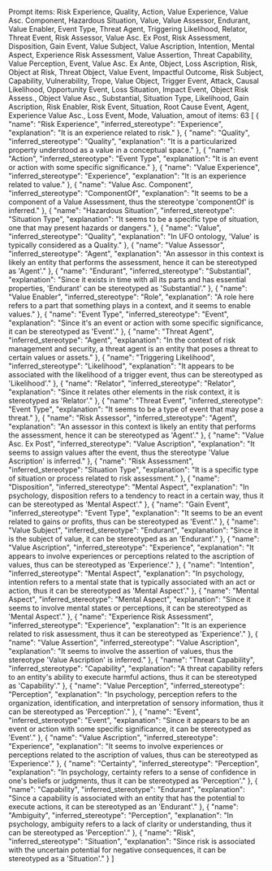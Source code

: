 Prompt items: 
Risk Experience, Quality, Action, Value Experience, Value Asc. Component, Hazardous Situation, Value, Value Assessor, Endurant, Value Enabler, Event Type, Threat Agent, Triggering Likelihood, Relator, Threat Event, Risk Assessor, Value Asc. Ex Post, Risk Assessment, Disposition, Gain Event, Value Subject, Value Ascription, Intention, Mental Aspect, Experience Risk Assessment, Value Assertion, Threat Capability, Value Perception, Event, Value Asc. Ex Ante, Object, Loss Ascription, Risk, Object at Risk, Threat Object, Value Event, Impactful Outcome, Risk Subject, Capability, Vulnerability, Trope, Value Object, Trigger Event, Attack, Causal Likelihood, Opportunity Event, Loss Situation, Impact Event, Object Risk Assess., Object Value Asc., Substantial, Situation Type, Likelihood, Gain Ascription, Risk Enabler, Risk Event, Situation, Root Cause Event, Agent, Experience Value Asc., Loss Event, Mode, Valuation, 
amout of items: 63
 [
    {
        "name": "Risk Experience",
        "inferred_stereotype": "Experience",
        "explanation": "It is an experience related to risk."
    },
    {
        "name": "Quality",
        "inferred_stereotype": "Quality",
        "explanation": "It is a particularized property understood as a value in a conceptual space."
    },
    {
        "name": "Action",
        "inferred_stereotype": "Event Type",
        "explanation": "It is an event or action with some specific significance."
    },
    {
        "name": "Value Experience",
        "inferred_stereotype": "Experience",
        "explanation": "It is an experience related to value."
    },
    {
        "name": "Value Asc. Component",
        "inferred_stereotype": "ComponentOf",
        "explanation": "It seems to be a component of a Value Assessment, thus the stereotype 'componentOf' is inferred."
    },
    {
        "name": "Hazardous Situation",
        "inferred_stereotype": "Situation Type",
        "explanation": "It seems to be a specific type of situation, one that may present hazards or dangers."
    },
    {
        "name": "Value",
        "inferred_stereotype": "Quality",
        "explanation": "In UFO ontology, 'Value' is typically considered as a Quality."
    },
    {
        "name": "Value Assessor",
        "inferred_stereotype": "Agent",
        "explanation": "An assessor in this context is likely an entity that performs the assessment, hence it can be stereotyped as 'Agent'."
    },
    {
        "name": "Endurant",
        "inferred_stereotype": "Substantial",
        "explanation": "Since it exists in time with all its parts and has essential properties, 'Endurant' can be stereotyped as 'Substantial'."
    },
    {
        "name": "Value Enabler",
        "inferred_stereotype": "Role",
        "explanation": "A role here refers to a part that something plays in a context, and it seems to enable values."
    },
    {
        "name": "Event Type",
        "inferred_stereotype": "Event",
        "explanation": "Since it's an event or action with some specific significance, it can be stereotyped as 'Event'."
    },
    {
        "name": "Threat Agent",
        "inferred_stereotype": "Agent",
        "explanation": "In the context of risk management and security, a threat agent is an entity that poses a threat to certain values or assets."
    },
    {
        "name": "Triggering Likelihood",
        "inferred_stereotype": "Likelihood",
        "explanation": "It appears to be associated with the likelihood of a trigger event, thus can be stereotyped as 'Likelihood'."
    },
    {
        "name": "Relator",
        "inferred_stereotype": "Relator",
        "explanation": "Since it relates other elements in the risk context, it is stereotyped as 'Relator'."
    },
    {
        "name": "Threat Event",
        "inferred_stereotype": "Event Type",
        "explanation": "It seems to be a type of event that may pose a threat."
    },
    {
        "name": "Risk Assessor",
        "inferred_stereotype": "Agent",
        "explanation": "An assessor in this context is likely an entity that performs the assessment, hence it can be stereotyped as 'Agent'."
    },
    {
        "name": "Value Asc. Ex Post",
        "inferred_stereotype": "Value Ascription",
        "explanation": "It seems to assign values after the event, thus the stereotype 'Value Ascription' is inferred."
    },
    {
        "name": "Risk Assessment",
        "inferred_stereotype": "Situation Type",
        "explanation": "It is a specific type of situation or process related to risk assessment."
    },
    {
        "name": "Disposition",
        "inferred_stereotype": "Mental Aspect",
        "explanation": "In psychology, disposition refers to a tendency to react in a certain way, thus it can be stereotyped as 'Mental Aspect'."
    },
    {
        "name": "Gain Event",
        "inferred_stereotype": "Event Type",
        "explanation": "It seems to be an event related to gains or profits, thus can be stereotyped as 'Event'."
    },
    {
        "name": "Value Subject",
        "inferred_stereotype": "Endurant",
        "explanation": "Since it is the subject of value, it can be stereotyped as an 'Endurant'."
    },
    {
        "name": "Value Ascription",
        "inferred_stereotype": "Experience",
        "explanation": "It appears to involve experiences or perceptions related to the ascription of values, thus can be stereotyped as 'Experience'."
    },
    {
        "name": "Intention",
        "inferred_stereotype": "Mental Aspect",
        "explanation": "In psychology, intention refers to a mental state that is typically associated with an act or action, thus it can be stereotyped as 'Mental Aspect'."
    },
    {
        "name": "Mental Aspect",
        "inferred_stereotype": "Mental Aspect",
        "explanation": "Since it seems to involve mental states or perceptions, it can be stereotyped as 'Mental Aspect'."
    },
    {
        "name": "Experience Risk Assessment",
        "inferred_stereotype": "Experience",
        "explanation": "It is an experience related to risk assessment, thus it can be stereotyped as 'Experience'."
    },
    {
        "name": "Value Assertion",
        "inferred_stereotype": "Value Ascription",
        "explanation": "It seems to involve the assertion of values, thus the stereotype 'Value Ascription' is inferred."
    },
    {
        "name": "Threat Capability",
        "inferred_stereotype": "Capability",
        "explanation": "A threat capability refers to an entity's ability to execute harmful actions, thus it can be stereotyped as 'Capability'."
    },
    {
        "name": "Value Perception",
        "inferred_stereotype": "Perception",
        "explanation": "In psychology, perception refers to the organization, identification, and interpretation of sensory information, thus it can be stereotyped as 'Perception'."
    },
    {
        "name": "Event",
        "inferred_stereotype": "Event",
        "explanation": "Since it appears to be an event or action with some specific significance, it can be stereotyped as 'Event'."
    },
    {
        "name": "Value Ascription",
        "inferred_stereotype": "Experience",
        "explanation": "It seems to involve experiences or perceptions related to the ascription of values, thus can be stereotyped as 'Experience'."
    },
    {
        "name": "Certainty",
        "inferred_stereotype": "Perception",
        "explanation": "In psychology, certainty refers to a sense of confidence in one's beliefs or judgments, thus it can be stereotyped as 'Perception'."
    },
    {
        "name": "Capability",
        "inferred_stereotype": "Endurant",
        "explanation": "Since a capability is associated with an entity that has the potential to execute actions, it can be stereotyped as an 'Endurant'."
    },
    {
        "name": "Ambiguity",
        "inferred_stereotype": "Perception",
        "explanation": "In psychology, ambiguity refers to a lack of clarity or understanding, thus it can be stereotyped as 'Perception'."
    },
    {
        "name": "Risk",
        "inferred_stereotype": "Situation",
        "explanation": "Since risk is associated with the uncertain potential for negative consequences, it can be stereotyped as a 'Situation'."
    }
]
